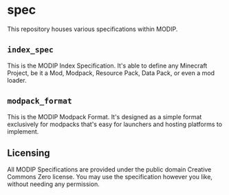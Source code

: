 # spec
This repository houses various specifications within MODIP.

## `index_spec`
This is the MODIP Index Specification. It's able to define any Minecraft Project, be it a Mod, Modpack, Resource Pack, Data Pack, or even a mod loader.

## `modpack_format`
This is the MODIP Modpack Format. It's designed as a simple format exclusively for modpacks that's easy for launchers and hosting platforms to implement. 

## Licensing
All MODIP Specifications are provided under the public domain Creative Commons Zero license. You may use the specification however you like, without needing any permission.